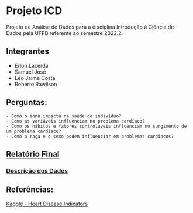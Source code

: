 # Projeto ICD
Projeto de Análise de Dados para a disciplina Introdução à Ciência de Dados pela UFPB referente ao semestre 2022.2.

## Integrantes
- Erlon Lacerda
- Samuel José
- Leo Jaime Costa
- Roberto Rawlison


## Perguntas:
    - Como o sono impacta na saúde do indivíduo?
    - Como as variáveis influenciam no problema cardíaco?
    - Como os hábitos e fatores controláveis influenciam no surgimento de um problema cardíaco?
    - Como a raça e o sexo podem influenciar em problemas cardíacos?

## [Relatório Final](https://github.com/erlonL/Projeto-ICD/blob/main/projeto.ipynb)

### [Descrição dos Dados](https://github.com/erlonL/Projeto-ICD/blob/main/Descri%C3%A7%C3%A3o%20dos%20Dados.md)
	
## Referências:

[Kaggle - Heart Disease Indicators](https://www.kaggle.com/datasets/kamilpytlak/personal-key-indicators-of-heart-disease)
